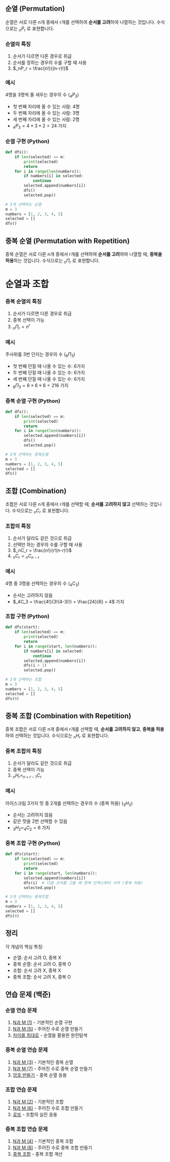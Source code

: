 ## 순열 (Permutation)

순열은 서로 다른 n개 중에서 r개를 선택하여 **순서를 고려**하여 나열하는 것입니다.
수식으로는 $_nP_r$ 로 표현합니다.

### 순열의 특징
1. 순서가 다르면 다른 경우로 취급
2. 순서를 정하는 경우의 수를 구할 때 사용
3. $_nP_r = \frac{n!}{(n-r)!}$

### 예시
4명을 3명씩 줄 세우는 경우의 수 ($_4P_3$)
- 첫 번째 자리에 올 수 있는 사람: 4명
- 두 번째 자리에 올 수 있는 사람: 3명
- 세 번째 자리에 올 수 있는 사람: 2명
- $_4P_3 = 4 \times 3 \times 2 = 24$ 가지

### 순열 구현 (Python)
```python
def dfs():
    if len(selected) == m:
        print(selected)
        return
    for i in range(len(numbers)):
        if numbers[i] in selected:
            continue
        selected.append(numbers[i])
        dfs()
        selected.pop()

# 3개 선택하는 순열
m = 3 
numbers = [1, 2, 3, 4, 5]
selected = []
dfs()
```

## 중복 순열 (Permutation with Repetition)

중복 순열은 서로 다른 n개 중에서 r개를 선택하여 **순서를 고려**하여 나열할 때, **중복을 허용**하는 것입니다.
수식으로는 $_n\Pi_r$ 로 표현합니다.
# 순열과 조합

### 중복 순열의 특징
1. 순서가 다르면 다른 경우로 취급
2. 중복 선택이 가능
3. $_n\Pi_r = n^r$

### 예시
주사위를 3번 던지는 경우의 수 ($_6\Pi_3$)
- 첫 번째 던질 때 나올 수 있는 수: 6가지
- 두 번째 던질 때 나올 수 있는 수: 6가지
- 세 번째 던질 때 나올 수 있는 수: 6가지
- $_6\Pi_3 = 6 \times 6 \times 6 = 216$ 가지

### 중복 순열 구현 (Python)
```python
def dfs():
    if len(selected) == m:
        print(selected)
        return
    for i in range(len(numbers)):
        selected.append(numbers[i])
        dfs()
        selected.pop()

# 3개 선택하는 중복순열
m = 3 
numbers = [1, 2, 3, 4, 5]
selected = []
dfs()
```

## 조합 (Combination)

조합은 서로 다른 n개 중에서 r개를 선택할 때, **순서를 고려하지 않고** 선택하는 것입니다.
수식으로는 $_nC_r$ 로 표현합니다.

### 조합의 특징
1. 순서가 달라도 같은 것으로 취급
2. 선택만 하는 경우의 수를 구할 때 사용
3. $_nC_r = \frac{n!}{r!(n-r)!}$
4. $_nC_r = {_nC_{n-r}}$

### 예시
4명 중 3명을 선택하는 경우의 수 ($_4C_3$)
- 순서는 고려하지 않음
- $_4C_3 = \frac{4!}{3!(4-3)!} = \frac{24}{6} = 4$ 가지

### 조합 구현 (Python)
```python
def dfs(start):
    if len(selected) == m:
        print(selected)
        return
    for i in range(start, len(numbers)):
        if numbers[i] in selected:
            continue
        selected.append(numbers[i])
        dfs(i + 1)
        selected.pop()

# 3개 선택하는 조합
m = 3
numbers = [1, 2, 3, 4, 5]
selected = []
dfs(0)
```

## 중복 조합 (Combination with Repetition)

중복 조합은 서로 다른 n개 중에서 r개를 선택할 때, **순서를 고려하지 않고**, **중복을 허용**하여 선택하는 것입니다.
수식으로는 $_nH_r$ 로 표현합니다.

### 중복 조합의 특징

1. 순서가 달라도 같은 것으로 취급
2. 중복 선택이 가능
3. $_nH_r = _{n+r-1}C_r$

### 예시

아이스크림 3가지 맛 중 2개를 선택하는 경우의 수 (중복 허용) ($_3H_2$)
- 순서는 고려하지 않음
- 같은 맛을 2번 선택할 수 있음
- $_3H_2 = _4C_2 = 6$ 가지

### 중복 조합 구현 (Python)
```python
def dfs(start):
    if len(selected) == m:
        print(selected)
        return
    for i in range(start, len(numbers)):
        selected.append(numbers[i])
        dfs(i)  # 다음 숫자를 고를 때 현재 인덱스부터 시작 (중복 허용)
        selected.pop()

# 3개 선택하는 중복조합
m = 3
numbers = [1, 2, 3, 4, 5]
selected = []
dfs(0)
```

## 정리

각 개념의 핵심 특징:
- 순열: 순서 고려 O, 중복 X
- 중복 순열: 순서 고려 O, 중복 O
- 조합: 순서 고려 X, 중복 X
- 중복 조합: 순서 고려 X, 중복 O

## 연습 문제 (백준)

### 순열 연습 문제
1. [N과 M (1)](https://www.acmicpc.net/problem/15649) - 기본적인 순열 구현
2. [N과 M (5)](https://www.acmicpc.net/problem/15654) - 주어진 수로 순열 만들기
3. [차이를 최대로](https://www.acmicpc.net/problem/10819) - 순열을 활용한 완전탐색

### 중복 순열 연습 문제
1. [N과 M (3)](https://www.acmicpc.net/problem/15651) - 기본적인 중복 순열
2. [N과 M (7)](https://www.acmicpc.net/problem/15656) - 주어진 수로 중복 순열 만들기
3. [암호 만들기](https://www.acmicpc.net/problem/1759) - 중복 순열 응용

### 조합 연습 문제
1. [N과 M (2)](https://www.acmicpc.net/problem/15650) - 기본적인 조합
2. [N과 M (6)](https://www.acmicpc.net/problem/15655) - 주어진 수로 조합 만들기
3. [로또](https://www.acmicpc.net/problem/6603) - 조합의 실전 응용

### 중복 조합 연습 문제
1. [N과 M (4)](https://www.acmicpc.net/problem/15652) - 기본적인 중복 조합
2. [N과 M (8)](https://www.acmicpc.net/problem/15657) - 주어진 수로 중복 조합 만들기
3. [중복 조합](https://www.acmicpc.net/problem/2407) - 중복 조합 계산